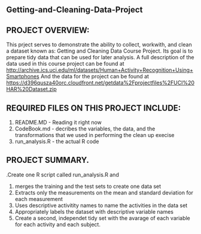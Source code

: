 ## Getting-and-Cleaning-Data-Project
## PROJECT OVERVIEW:
This prject serves to demonstrate the ability to collect, workwith, and clean a dataset known as: Getting and Cleaning Data Course Project. Its goal is to prepare tidy data that can be used for later analysis. A full description of the data used in this course project can be found at http://archive.ics.uci.edu/ml/datasets/Human+Activity+Recognition+Using+Smartphones 
And the data for the project can be found at
https://d396qusza40orc.cloudfront.net/getdata%2Fprojectfiles%2FUCI%20HAR%20Dataset.zip

## REQUIRED FILES ON THIS PROJECT INCLUDE:
1. README.MD - Reading it right now
2. CodeBook.md - decribes the variables, the data, and the transformations that we used in performing the clean up execise
3. run_analysis.R - the actual R code

## PROJECT SUMMARY.
 .Create one R script called run_analysis.R and 
1. merges the training and the test sets to create one data set
2. Extracts only the measurements on the mean and standard deviation for each measurement
3. Uses descriptive activitity names to name the activities in the data set
4. Appropriately labels the dataset with descriptive variable names
5. Create a second, independet tidy set with the avarage of each variable for each activity and each subject.
